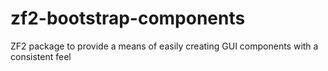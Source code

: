 # zf2-bootstrap-components
ZF2 package to provide a means of easily creating GUI components with a consistent feel
